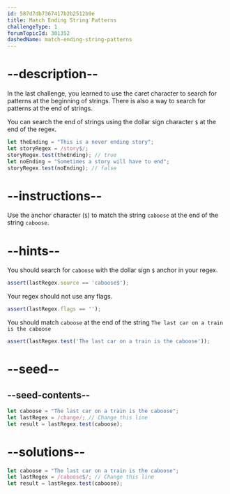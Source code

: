 ```yaml
---
id: 587d7db7367417b2b2512b9e
title: Match Ending String Patterns
challengeType: 1
forumTopicId: 301352
dashedName: match-ending-string-patterns
---
```


# --description--

In the last challenge, you learned to use the caret character to search for patterns at the beginning of strings. There is also a way to search for patterns at the end of strings.

You can search the end of strings using the dollar sign character `$` at the end of the regex.

```js
let theEnding = "This is a never ending story";
let storyRegex = /story$/;
storyRegex.test(theEnding); // true
let noEnding = "Sometimes a story will have to end";
storyRegex.test(noEnding); // false

```

# --instructions--

Use the anchor character (`$`) to match the string `caboose` at the end of the string `caboose`.

# --hints--

You should search for `caboose` with the dollar sign `$` anchor in your regex.

```js
assert(lastRegex.source == 'caboose$');
```

Your regex should not use any flags.

```js
assert(lastRegex.flags == '');
```

You should match `caboose` at the end of the string `The last car on a train is the caboose`

```js
assert(lastRegex.test('The last car on a train is the caboose'));
```

# --seed--

## --seed-contents--

```js
let caboose = "The last car on a train is the caboose";
let lastRegex = /change/; // Change this line
let result = lastRegex.test(caboose);
```

# --solutions--

```js
let caboose = "The last car on a train is the caboose";
let lastRegex = /caboose$/; // Change this line
let result = lastRegex.test(caboose);
```
